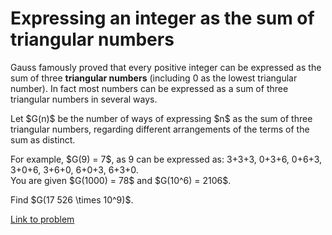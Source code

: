 # Expressing an integer as the sum of triangular numbers

<p>Gauss famously proved that every positive integer can be expressed as the sum of three <b>triangular numbers</b> (including 0 as the lowest triangular number).  In fact most numbers can be expressed as a sum of three triangular numbers in several ways.</p>
<p>
Let $G(n)$ be the number of ways of expressing $n$ as the sum of three triangular numbers, regarding different arrangements of the terms of the sum as distinct.</p>
<p>
For example, $G(9) = 7$, as 9 can be expressed as:  3+3+3, 0+3+6, 0+6+3, 3+0+6, 3+6+0, 6+0+3, 6+3+0.<br />  
You are given $G(1000) = 78$ and $G(10^6) = 2106$.</p>
<p>
Find $G(17 526 \times 10^9)$.</p>

[Link to problem](https://projecteuler.net/problem=621)
